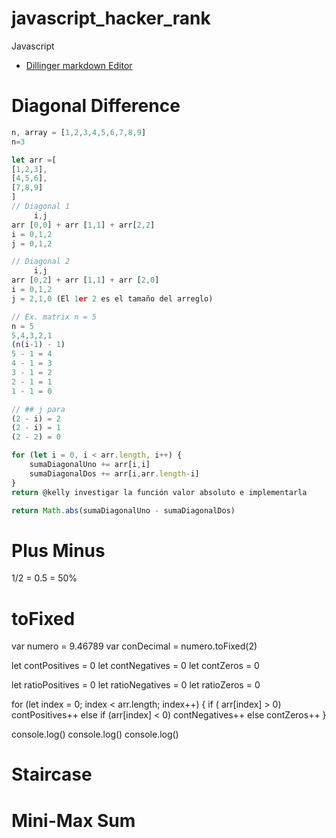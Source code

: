 # javascript_hacker_rank
Javascript
- [Dillinger markdown Editor](https://dillinger.io/)

# Diagonal Difference

```js
n, array = [1,2,3,4,5,6,7,8,9]
n=3

let arr =[
[1,2,3],
[4,5,6],
[7,8,9]
]
// Diagonal 1
     i,j
arr [0,0] + arr [1,1] + arr[2,2]
i = 0,1,2
j = 0,1,2

// Diagonal 2
     i,j
arr [0,2] + arr [1,1] + arr [2,0]
i = 0,1,2
j = 2,1,0 (El 1er 2 es el tamaño del arreglo)

// Ex. matrix n = 5
n = 5
5,4,3,2,1
(n(i-1) - 1)
5 - 1 = 4
4 - 1 = 3
3 - 1 = 2
2 - 1 = 1
1 - 1 = 0

// ## j para 
(2 - i) = 2
(2 - i) = 1
(2 - 2) = 0

for (let i = 0, i < arr.length, i++) {
    sumaDiagonalUno += arr[i,i]
    sumaDiagonalDos += arr[i,arr.length-i]
}
return @kelly investigar la función valor absoluto e implementarla

return Math.abs(sumaDiagonalUno - sumaDiagonalDos)

```



# Plus Minus
1/2 = 0.5 = 50%
# toFixed
var numero = 9.46789
var conDecimal = numero.toFixed(2) 

let contPositives = 0
let contNegatives = 0
let contZeros = 0

let ratioPositives = 0
let ratioNegatives = 0
let ratioZeros = 0

for (let index = 0; index < arr.length; index++) {
     if ( arr[index] > 0)
          contPositives++
     else if (arr[index] < 0)
          contNegatives++
     else
          contZeros++
}

console.log()
console.log()
console.log()


# Staircase


# Mini-Max Sum